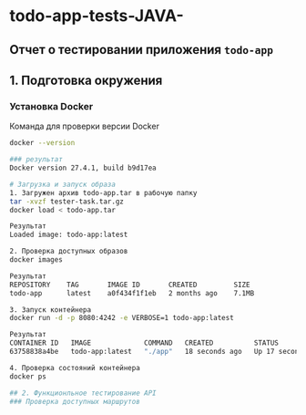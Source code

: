 # todo-app-tests-JAVA-
## Отчет о тестировании приложения `todo-app`

## 1. Подготовка окружения

### Установка Docker
Команда для проверки версии Docker
```bash
docker --version

### результат
Docker version 27.4.1, build b9d17ea

# Загрузка и запуск образа
1. Загружен архив todo-app.tar в рабочую папку
tar -xvzf tester-task.tar.gz
docker load < todo-app.tar

Результат
Loaded image: todo-app:latest

2. Проверка доступных образов
docker images

Результат
REPOSITORY    TAG       IMAGE ID       CREATED         SIZE
todo-app      latest    a0f434f1f1eb   2 months ago    7.1MB

3. Запуск контейнера
docker run -d -p 8080:4242 -e VERBOSE=1 todo-app:latest

Результат
CONTAINER ID   IMAGE             COMMAND   CREATED          STATUS          PORTS                                         NAMES
63758838a4be   todo-app:latest   "./app"   18 seconds ago   Up 17 seconds   0.0.0.0:8080->4242/tcp, [::]:8080->4242/tcp   serene_gates

4. Проверка состояний контейнера
docker ps

## 2. Функционльное тестирование API
### Проверка доступных маршрутов








